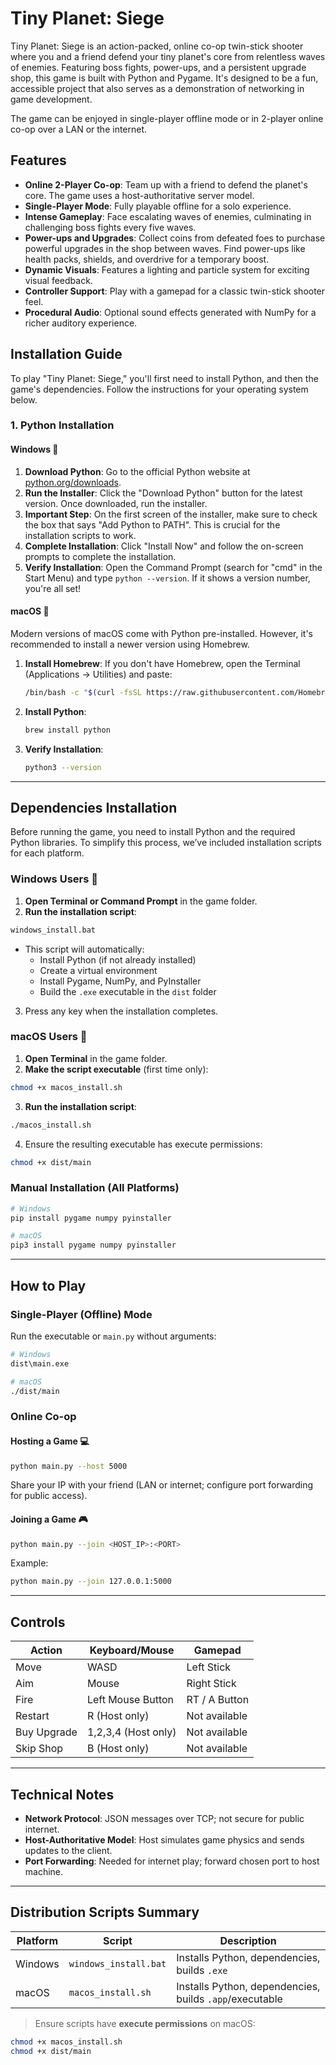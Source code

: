 # Tiny Planet: Siege

Tiny Planet: Siege is an action-packed, online co-op twin-stick shooter where you and a friend defend your tiny planet's core from relentless waves of enemies. Featuring boss fights, power-ups, and a persistent upgrade shop, this game is built with Python and Pygame. It's designed to be a fun, accessible project that also serves as a demonstration of networking in game development.

The game can be enjoyed in single-player offline mode or in 2-player online co-op over a LAN or the internet.

## Features

- **Online 2-Player Co-op**: Team up with a friend to defend the planet's core. The game uses a host-authoritative server model.
- **Single-Player Mode**: Fully playable offline for a solo experience.
- **Intense Gameplay**: Face escalating waves of enemies, culminating in challenging boss fights every five waves.
- **Power-ups and Upgrades**: Collect coins from defeated foes to purchase powerful upgrades in the shop between waves. Find power-ups like health packs, shields, and overdrive for a temporary boost.
- **Dynamic Visuals**: Features a lighting and particle system for exciting visual feedback.
- **Controller Support**: Play with a gamepad for a classic twin-stick shooter feel.
- **Procedural Audio**: Optional sound effects generated with NumPy for a richer auditory experience.

## Installation Guide

To play "Tiny Planet: Siege," you'll first need to install Python, and then the game's dependencies. Follow the instructions for your operating system below.

### 1. Python Installation

#### Windows 📝

1. **Download Python**: Go to the official Python website at [python.org/downloads](https://python.org/downloads).
2. **Run the Installer**: Click the "Download Python" button for the latest version. Once downloaded, run the installer.
3. **Important Step**: On the first screen of the installer, make sure to check the box that says "Add Python to PATH". This is crucial for the installation scripts to work.
4. **Complete Installation**: Click "Install Now" and follow the on-screen prompts to complete the installation.
5. **Verify Installation**: Open the Command Prompt (search for "cmd" in the Start Menu) and type `python --version`. If it shows a version number, you're all set!

#### macOS 🍎

Modern versions of macOS come with Python pre-installed. However, it's recommended to install a newer version using Homebrew.

1. **Install Homebrew**: If you don't have Homebrew, open the Terminal (Applications -> Utilities) and paste:
   ```bash
   /bin/bash -c "$(curl -fsSL https://raw.githubusercontent.com/Homebrew/install/HEAD/install.sh)"
   ```
2. **Install Python**:
   ```bash
   brew install python
   ```
3. **Verify Installation**:
   ```bash
   python3 --version
   ```

---

## Dependencies Installation

Before running the game, you need to install Python and the required Python libraries. To simplify this process, we’ve included installation scripts for each platform.

### Windows Users 📝

1. **Open Terminal or Command Prompt** in the game folder.
2. **Run the installation script**:
```cmd
windows_install.bat
```
- This script will automatically:
  - Install Python (if not already installed)
  - Create a virtual environment
  - Install Pygame, NumPy, and PyInstaller
  - Build the `.exe` executable in the `dist` folder
3. Press any key when the installation completes.

### macOS Users 🍎

1. **Open Terminal** in the game folder.
2. **Make the script executable** (first time only):
```bash
chmod +x macos_install.sh
```
3. **Run the installation script**:
```bash
./macos_install.sh
```
4. Ensure the resulting executable has execute permissions:
```bash
chmod +x dist/main
```

### Manual Installation (All Platforms)

```bash
# Windows
pip install pygame numpy pyinstaller

# macOS
pip3 install pygame numpy pyinstaller
```

---

## How to Play

### Single-Player (Offline) Mode

Run the executable or `main.py` without arguments:

```bash
# Windows
dist\main.exe

# macOS
./dist/main
```

### Online Co-op

#### Hosting a Game 💻
```bash
python main.py --host 5000
```
Share your IP with your friend (LAN or internet; configure port forwarding for public access).

#### Joining a Game 🎮
```bash
python main.py --join <HOST_IP>:<PORT>
```
Example:
```bash
python main.py --join 127.0.0.1:5000
```

---

## Controls

| Action | Keyboard/Mouse | Gamepad |
|--------|----------------|---------|
| Move | WASD | Left Stick |
| Aim | Mouse | Right Stick |
| Fire | Left Mouse Button | RT / A Button |
| Restart | R (Host only) | Not available |
| Buy Upgrade | 1,2,3,4 (Host only) | Not available |
| Skip Shop | B (Host only) | Not available |

---

## Technical Notes

- **Network Protocol**: JSON messages over TCP; not secure for public internet.
- **Host-Authoritative Model**: Host simulates game physics and sends updates to the client.
- **Port Forwarding**: Needed for internet play; forward chosen port to host machine.

---

## Distribution Scripts Summary

| Platform | Script | Description |
|----------|--------|-------------|
| Windows | `windows_install.bat` | Installs Python, dependencies, builds `.exe` |
| macOS | `macos_install.sh` | Installs Python, dependencies, builds `.app`/executable |

> Ensure scripts have **execute permissions** on macOS:
```bash
chmod +x macos_install.sh
chmod +x dist/main
```
